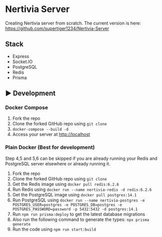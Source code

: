 # Nertivia Server

Creating Nertivia server from scratch. The current version is here: <https://github.com/supertiger1234/Nertivia-Server>

## Stack
- Express
- Socket.IO
- PostgreSQL
- Redis
- Prisma

## ▶️ Development

### Docker Compose

1. Fork the repo
2. Clone the forked GitHub repo using `git clone`
3. `docker-compose --build -d`
4. Access your server at <http://localhost>

### Plain Docker (Best for development)

Step 4,5 and 5,6 can be skipped if you are already running your Redis and PostgreSQL server elsewhere or already running it.

1. Fork the repo
2. Clone the forked GitHub repo using `git clone`
3. Get the Redis image using `docker pull redis:6.2.6` 
4. Run Redis using `docker run --name nertivia-redis -d redis:6.2.6`
5. Get the PostgreSQL image using `docker pull postgres:14.1`
6. Run PostgreSQL using `docker run --name nertivia-postgres -e POSTGRES_USER=postgres -e POSTGRES_DB=postgres -e POSTGRES_PASSWORD=password -p 5432:5432 -d postgres:14.1`
7. Run `npm run prisma:deploy` to get the latest database migrations
8. Also run the following command to generate the types: `npx prisma generate`
9. Run the code using `npm run start:build`
